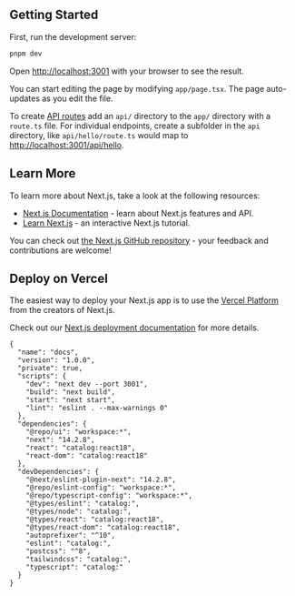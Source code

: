 ## Getting Started

First, run the development server:

```bash
pnpm dev
```

Open [http://localhost:3001](http://localhost:3001) with your browser to see the result.

You can start editing the page by modifying `app/page.tsx`. The page auto-updates as you edit the file.

To create [API routes](https://nextjs.org/docs/app/building-your-application/routing/router-handlers) add an `api/` directory to the `app/` directory with a `route.ts` file. For individual endpoints, create a subfolder in the `api` directory, like `api/hello/route.ts` would map to [http://localhost:3001/api/hello](http://localhost:3001/api/hello).

## Learn More

To learn more about Next.js, take a look at the following resources:

- [Next.js Documentation](https://nextjs.org/docs) - learn about Next.js features and API.
- [Learn Next.js](https://nextjs.org/learn/foundations/about-nextjs) - an interactive Next.js tutorial.

You can check out [the Next.js GitHub repository](https://github.com/vercel/next.js/) - your feedback and contributions are welcome!

## Deploy on Vercel

The easiest way to deploy your Next.js app is to use the [Vercel Platform](https://vercel.com/new?utm_source=github.com&utm_medium=referral&utm_campaign=turborepo-readme) from the creators of Next.js.

Check out our [Next.js deployment documentation](https://nextjs.org/docs/deployment) for more details.

```
{
  "name": "docs",
  "version": "1.0.0",
  "private": true,
  "scripts": {
    "dev": "next dev --port 3001",
    "build": "next build",
    "start": "next start",
    "lint": "eslint . --max-warnings 0"
  },
  "dependencies": {
    "@repo/ui": "workspace:*",
    "next": "14.2.8",
    "react": "catalog:react18",
    "react-dom": "catalog:react18"
  },
  "devDependencies": {
    "@next/eslint-plugin-next": "14.2.8",
    "@repo/eslint-config": "workspace:*",
    "@repo/typescript-config": "workspace:*",
    "@types/eslint": "catalog:",
    "@types/node": "catalog:",
    "@types/react": "catalog:react18",
    "@types/react-dom": "catalog:react18",
    "autoprefixer": "^10",
    "eslint": "catalog:",
    "postcss": "^8",
    "tailwindcss": "catalog:",
    "typescript": "catalog:"
  }
}
```